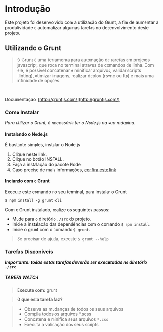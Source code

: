# Introdução

Este projeto foi desenvolvido com a utilização do Grunt, a fim de aumentar a produtividade e automatizar algumas tarefas no desenvolvimento deste projeto.


## Utilizando o Grunt

> O Grunt é uma ferramenta para automação de tarefas em projetos javascript, que roda no terminal atraves de comandos de linha. Com ele, é possível concatenar e minificar arquivos, validar scripts (linting), otimizar imagens, realizar deploy (rsync ou ftp) e mais uma infinidade de opções.

<br>

Documentação: [http://gruntjs.com/](http://gruntjs.com/)

### Como Instalar

*Para utilizar o Grunt, é necessário ter o Node.js na sua máquina.*


#### Instalando o Node.js

É bastante simples, instalar o Node.js

1. Clique neste [link](http://nodejs.org/).
2. Clique no botão INSTALL.
3. Faça a instalação do pacote Node
4. Caso precise de mais informações, [confira este link](https://github.com/joyent/node/wiki/Installing-Node.js-via-package-manager)


#### Inciando com o Grunt

Execute este comando no seu terminal, para instalar o Grunt.

`$ npm install -g grunt-cli`


Com o Grunt instalado, realize os seguintes passos:

* Mude para o diretório `./src` do projeto.
* Inicie a instalacão das dependências com o comando `$ npm install`.
* Inicie o grunt com o comando `$ grunt`.

> Se precisar de ajuda, execute `$ grunt --help`.

### Tarefas Disponíveis

***Importante: todas estas tarefas deverão ser executadas no diretório `./src`***

##### TAREFA WATCH

>**Execute com:** grunt

>**O que esta tarefa faz?**

>- Observa as mudanças de todos os seus arquivos
>- Compila todos os arquivos *.scss
>- Concatena e minifica seus arquivos `*.css`
>- Executa a validação dos seus scripts

